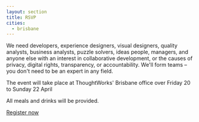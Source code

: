 ```yaml
---
layout: section
title: RSVP
cities:
  - brisbane
---
```


We need developers, experience designers, visual designers, quality analysts, business analysts, puzzle solvers, ideas people, managers, and anyone else with an interest in collaborative development, or the causes of privacy, digital rights, transparency, or accountability. We'll form teams – you don't need to be an expert in any field.

The event will take place at ThoughtWorks' Brisbane office over Friday 20 to Sunday 22 April

All meals and drinks will be provided.

<a class="button" href="https://example.com">Register now</a>
